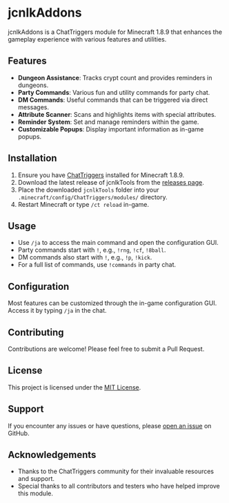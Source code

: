 # jcnlkAddons

jcnlkAddons is a ChatTriggers module for Minecraft 1.8.9 that enhances the gameplay experience with various features and utilities.

## Features

- **Dungeon Assistance**: Tracks crypt count and provides reminders in dungeons.
- **Party Commands**: Various fun and utility commands for party chat.
- **DM Commands**: Useful commands that can be triggered via direct messages.
- **Attribute Scanner**: Scans and highlights items with special attributes.
- **Reminder System**: Set and manage reminders within the game.
- **Customizable Popups**: Display important information as in-game popups.

## Installation

1. Ensure you have [ChatTriggers](https://www.chattriggers.com/) installed for Minecraft 1.8.9.
2. Download the latest release of jcnlkTools from the [releases page](https://github.com/jcnlk/jcnlkAddons/releases).
3. Place the downloaded `jcnlkTools` folder into your `.minecraft/config/ChatTriggers/modules/` directory.
4. Restart Minecraft or type `/ct reload` in-game.

## Usage

- Use `/ja` to access the main command and open the configuration GUI.
- Party commands start with `!`, e.g., `!rng`, `!cf`, `!8ball`.
- DM commands also start with `!`, e.g., `!p`, `!kick`.
- For a full list of commands, use `!commands` in party chat.

## Configuration

Most features can be customized through the in-game configuration GUI. Access it by typing `/ja` in the chat.

## Contributing

Contributions are welcome! Please feel free to submit a Pull Request.

## License

This project is licensed under the [MIT License](LICENSE).

## Support

If you encounter any issues or have questions, please [open an issue](https://github.com/jcnlk/jcnlkAddons/issues) on GitHub.

## Acknowledgements

- Thanks to the ChatTriggers community for their invaluable resources and support.
- Special thanks to all contributors and testers who have helped improve this module.
